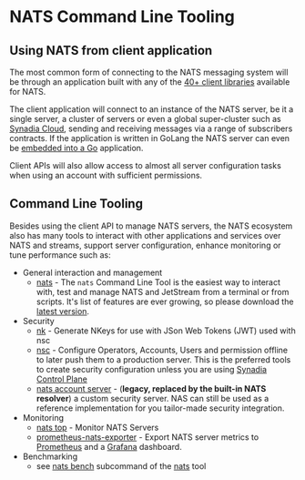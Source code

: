 # NATS Command Line Tooling

## Using NATS from client application

The most common form of connecting to the NATS messaging system will be through an application built with any of the [40+ client libraries](../developing-with-nats/developer.md) available for NATS.

The client application will connect to an instance of the NATS server, be it a single server, a cluster of servers or even a global super-cluster such as [Synadia Cloud](https://www.synadia.com/cloud?utm_source=nats_docs&utm_medium=nats), sending and receiving messages via a range of subscribers contracts. If the application is written in GoLang the NATS server can even be [embedded into a Go](https://dev.to/karanpratapsingh/embedding-nats-in-go-19o) application.

Client APIs will also allow access to almost all server configuration tasks when using an account with sufficient permissions.

## Command Line Tooling

Besides using the client API to manage NATS servers, the NATS ecosystem also has many tools to interact with other applications and services over NATS and streams, support server configuration, enhance monitoring or tune performance such as:

* General interaction and management
  * [nats](nats_cli/README.md) - The `nats` Command Line Tool is the easiest way to interact with, test and manage NATS and JetStream from a terminal or from scripts. It's list of features are ever growing, so please download the [latest version](https://github.com/nats-io/natscli/releases).
* Security
  * [nk](nk.md) - Generate NKeys for use with JSon Web Tokens (JWT) used with nsc
  * [nsc](nsc/) - Configure Operators, Accounts, Users and permission offline to later push them to a production server. This is the preferred tools to create security configuration unless you are using [Synadia Control Plane](https://www.docs.synadia.com/platform/control-plane?utm_source=nats_docs&utm_medium=nats)
  * [nats account server](https://nats-io.gitbook.io/legacy-nats-docs/nats-account-server) -  (**legacy, replaced by the built-in NATS resolver**) a custom security server. NAS can still be used as a reference implementation for you tailor-made security integration.
* Monitoring
  * [nats top](nats_top/) - Monitor NATS Servers
  * [prometheus-nats-exporter](https://github.com/nats-io/prometheus-nats-exporter) - Export NATS server metrics to [Prometheus](https://prometheus.io/) and a [Grafana](https://grafana.com) dashboard.
* Benchmarking
  * see [nats bench](nats_cli/natsbench.md) subcommand of the [nats](nats_cli/README.md) tool
